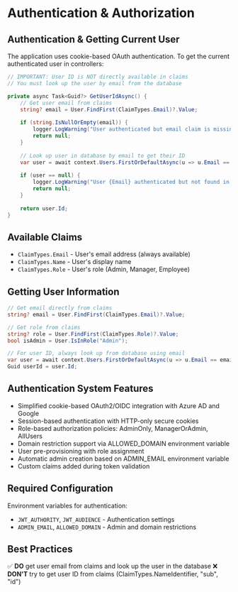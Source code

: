 # Authentication & Authorization

## Authentication & Getting Current User

The application uses cookie-based OAuth authentication. To get the current authenticated user in controllers:

```csharp
// IMPORTANT: User ID is NOT directly available in claims
// You must look up the user by email from the database

private async Task<Guid?> GetUserIdAsync() {
    // Get user email from claims
    string? email = User.FindFirst(ClaimTypes.Email)?.Value;
    
    if (string.IsNullOrEmpty(email)) {
        logger.LogWarning("User authenticated but email claim is missing");
        return null;
    }
    
    // Look up user in database by email to get their ID
    var user = await context.Users.FirstOrDefaultAsync(u => u.Email == email);
    
    if (user == null) {
        logger.LogWarning("User {Email} authenticated but not found in database", email);
        return null;
    }
    
    return user.Id;
}
```

## Available Claims

- `ClaimTypes.Email` - User's email address (always available)
- `ClaimTypes.Name` - User's display name
- `ClaimTypes.Role` - User's role (Admin, Manager, Employee)

## Getting User Information

```csharp
// Get email directly from claims
string? email = User.FindFirst(ClaimTypes.Email)?.Value;

// Get role from claims
string? role = User.FindFirst(ClaimTypes.Role)?.Value;
bool isAdmin = User.IsInRole("Admin");

// For user ID, always look up from database using email
var user = await context.Users.FirstOrDefaultAsync(u => u.Email == email);
Guid userId = user.Id;
```

## Authentication System Features

- Simplified cookie-based OAuth2/OIDC integration with Azure AD and Google
- Session-based authentication with HTTP-only secure cookies
- Role-based authorization policies: AdminOnly, ManagerOrAdmin, AllUsers
- Domain restriction support via ALLOWED_DOMAIN environment variable
- User pre-provisioning with role assignment
- Automatic admin creation based on ADMIN_EMAIL environment variable
- Custom claims added during token validation

## Required Configuration

Environment variables for authentication:
- `JWT_AUTHORITY`, `JWT_AUDIENCE` - Authentication settings
- `ADMIN_EMAIL`, `ALLOWED_DOMAIN` - Admin and domain restrictions

## Best Practices

✅ **DO** get user email from claims and look up the user in the database
❌ **DON'T** try to get user ID from claims (ClaimTypes.NameIdentifier, "sub", "id")